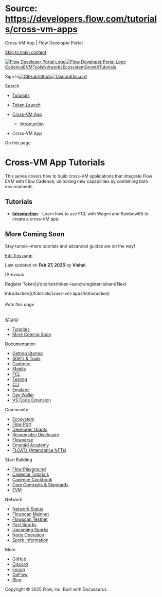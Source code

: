 # Source: https://developers.flow.com/tutorials/cross-vm-apps

Cross-VM App | Flow Developer Portal



[Skip to main content](#__docusaurus_skipToContent_fallback)

[![Flow Developer Portal Logo](/img/flow-docs-logo-dark.png)![Flow Developer Portal Logo](/img/flow-docs-logo-light.png)](/)[Cadence](/build/flow)[EVM](/evm/about)[Tools](/tools/flow-cli)[Networks](/networks/flow-networks)[Ecosystem](/ecosystem)[Growth](/growth)[Tutorials](/tutorials)

Sign In[![GitHub]()Github](https://github.com/onflow)[![Discord]()Discord](https://discord.gg/flow)

Search

* [Tutorials](/tutorials)
* [Token Launch](/tutorials/token-launch)
* [Cross-VM App](/tutorials/cross-vm-apps)

  + [Introduction](/tutorials/cross-vm-apps/introduction)

* Cross-VM App

On this page

# Cross-VM App Tutorials

This series covers how to build cross-VM applications that integrate Flow EVM with Flow Cadence, unlocking new capabilities by combining both environments.

## Tutorials[​](#tutorials "Direct link to Tutorials")

* **[Introduction](/tutorials/cross-vm-apps/introduction)** – Learn how to use FCL with Wagmi and RainbowKit to create a cross-VM app.

## More Coming Soon[​](#more-coming-soon "Direct link to More Coming Soon")

Stay tuned—more tutorials and advanced guides are on the way!

[Edit this page](https://github.com/onflow/docs/tree/main/docs/tutorials/cross-vm-apps/index.md)

Last updated on **Feb 27, 2025** by **Vishal**

[Previous

Register Token](/tutorials/token-launch/register-token)[Next

Introduction](/tutorials/cross-vm-apps/introduction)

###### Rate this page

😞😐😊

* [Tutorials](#tutorials)
* [More Coming Soon](#more-coming-soon)

Documentation

* [Getting Started](/build/getting-started/contract-interaction)
* [SDK's & Tools](/tools)
* [Cadence](https://cadence-lang.org/docs/)
* [Mobile](/build/guides/mobile/overview)
* [FCL](/tools/clients/fcl-js)
* [Testing](/build/smart-contracts/testing)
* [CLI](/tools/flow-cli)
* [Emulator](/tools/emulator)
* [Dev Wallet](https://github.com/onflow/fcl-dev-wallet)
* [VS Code Extension](/tools/vscode-extension)

Community

* [Ecosystem](/ecosystem)
* [Flow Port](https://port.onflow.org/)
* [Developer Grants](https://github.com/onflow/developer-grants)
* [Responsible Disclosure](https://flow.com/flow-responsible-disclosure)
* [Flowverse](https://www.flowverse.co/)
* [Emerald Academy](https://academy.ecdao.org/)
* [FLOATs (Attendance NFTs)](https://floats.city/)

Start Building

* [Flow Playground](https://play.flow.com/)
* [Cadence Tutorials](https://cadence-lang.org/docs/tutorial/first-steps)
* [Cadence Cookbook](https://open-cadence.onflow.org)
* [Core Contracts & Standards](/build/core-contracts)
* [EVM](/evm/about)

Network

* [Network Status](https://status.onflow.org/)
* [Flowscan Mainnet](https://flowdscan.io/)
* [Flowscan Testnet](https://testnet.flowscan.io/)
* [Past Sporks](/networks/node-ops/node-operation/past-sporks)
* [Upcoming Sporks](/networks/node-ops/node-operation/upcoming-sporks)
* [Node Operation](/networks/node-ops)
* [Spork Information](/networks/node-ops/node-operation/spork)

More

* [GitHub](https://github.com/onflow)
* [Discord](https://discord.gg/flow)
* [Forum](https://forum.onflow.org/)
* [OnFlow](https://onflow.org/)
* [Blog](https://flow.com/blog)

Copyright © 2025 Flow, Inc. Built with Docusaurus.